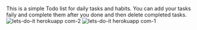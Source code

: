 This is a simple Todo list for daily tasks and habits.
You can add your tasks faily and complete them after you done and then delete completed tasks.
![lets-do-it herokuapp com-2](https://user-images.githubusercontent.com/117990649/204152094-22922e4c-b5d2-49b0-a393-fd3bc9e12fa7.png)
![lets-do-it herokuapp com-1](https://user-images.githubusercontent.com/117990649/204152097-eb683d0c-9d4d-4a70-95c4-4d4b7d6c5ca8.png)
